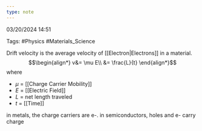 ```yaml
---
type: note
---
```

03/20/2024 14:51

Tags: #Physics #Materials_Science 

Drift velocity is the average velocity of [[Electron|Electrons]] in a material.
$$\begin{align*}
v&=  \mu E\\
&= \frac{L}{t}
\end{align*}$$
where
- $\mu$ = [[Charge Carrier Mobility]]
- $E$ = [[Electric Field]] 
- $L$ = net length traveled
- $t$ = [[Time]] 

in metals, the charge carriers are e-. in semiconductors, holes and e- carry charge